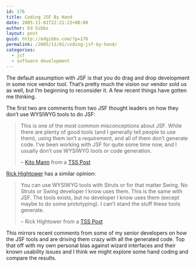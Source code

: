 ```yaml
---
id: 176
title: Coding JSF By Hand
date: 2005-11-01T22:21:23+00:00
author: Ed Gibbs
layout: post
guid: http://edgibbs.com/?p=176
permalink: /2005/11/01/coding-jsf-by-hand/
categories:
  - jsf
  - software development
---
```

The default assumption with JSF is that you do drag and drop development in some nice vendor tool. That&#8217;s pretty much the vision our vendor sold us as well, but I&#8217;m beginning to reconsider it. A few recent things have gotten me thinking.

The first two are comments from two JSF thought leaders on how they don&#8217;t use WYSIWYG tools to do JSF:

> This is one of the most common misconceptions about JSF. While there are plenty of good tools (and I generally tell people to use them), using them isn&#8217;t a requirement, and all of them don&#8217;t generate code. I&#8217;ve been working with JSF for quite some time now, and I usually don&#8217;t use WYSIWYG tools or code generation.
> 
> &#8211; [Kito Mann](http://weblogs.java.net/blog/kito75/) from a [TSS Post](http://www.theserverside.com/news/thread.tss?thread_id=37365#189774)

[Rick Hightower](http://www.jroller.com/page/RickHigh) has a similar opinion:

> You can use WYSIWYG tools with Struts or for that matter Swing. No Struts or Swing developer I know uses them. This is the same with JSF. The tools exists, but no developer I know uses them (except maybe to do some prototyping). I can&#8217;t stand the stuff these tools generate. 
> 
> &#8211; Rick Hightower from a [TSS Post](http://www.theserverside.com/news/thread.tss?thread_id=37365#189777) 

This mirrors recent comments from some of my senior developers on how the JSF tools and are driving them crazy with all the generated code. Top that off with my own personal bias against wizard interfaces and their known usability issues and I think we might explore some hand coding and compare the results.